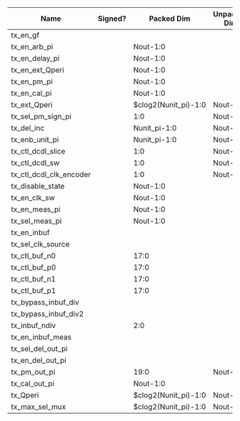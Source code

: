 | Name                          | Signed? | Packed Dim             | Unpacked Dim | Clock Domain | JTAG Dir | Reset Val          |
|-------------------------------|---------|------------------------|--------------|--------------|----------|--------------------|
| tx_en_gf                      |         |                        |              | Test         | out      | 0                  |
| tx_en_arb_pi                  |         | Nout-1:0               |              | Test         | out      | 'hF                |
| tx_en_delay_pi                |         | Nout-1:0               |              | Test         | out      | 'hF                |
| tx_en_ext_Qperi               |         | Nout-1:0               |              | Test         | out      | 0                  |
| tx_en_pm_pi                   |         | Nout-1:0               |              | Test         | out      | 0                  |
| tx_en_cal_pi                  |         | Nout-1:0               |              | Test         | out      | 0                  |
| tx_ext_Qperi                  |         | $clog2(Nunit_pi)-1:0   | Nout-1:0     | Test         | out      | 17                 |
| tx_sel_pm_sign_pi             |         | 1:0                    | Nout-1:0     | Test         | out      | 0                  |
| tx_del_inc                    |         | Nunit_pi-1:0           | Nout-1:0     | Test         | out      | 0                  |
| tx_enb_unit_pi                |         | Nunit_pi-1:0           | Nout-1:0     | Test         | out      | 0                  |
| tx_ctl_dcdl_slice             |         | 1:0                    | Nout-1:0     | Test         | out      | 0                  |
| tx_ctl_dcdl_sw                |         | 1:0                    | Nout-1:0     | Test         | out      | 0                  |
| tx_ctl_dcdl_clk_encoder       |         | 1:0                    | Nout-1:0     | Test         | out      | 0                  |
| tx_disable_state              |         | Nout-1:0               |              | Test         | out      | 0                  |
| tx_en_clk_sw                  |         | Nout-1:0               |              | Test         | out      | 'hF                |
| tx_en_meas_pi                 |         | Nout-1:0               |              | Test         | out      | 0                  |
| tx_sel_meas_pi                |         | Nout-1:0               |              | Test         | out      | 0                  |
| tx_en_inbuf                   |         |                        |              | Test         | out      | 0                  |
| tx_sel_clk_source             |         |                        |              | Test         | out      | 0                  |
| tx_ctl_buf_n0                 |         | 17:0                   |              | Test         | out      | 0                  |
| tx_ctl_buf_p0                 |         | 17:0                   |              | Test         | out      | 0                  |
| tx_ctl_buf_n1                 |         | 17:0                   |              | Test         | out      | 0                  |
| tx_ctl_buf_p1                 |         | 17:0                   |              | Test         | out      | 0                  |
| tx_bypass_inbuf_div           |         |                        |              | Test         | out      | 1                  |
| tx_bypass_inbuf_div2          |         |                        |              | Test         | out      | 0                  |
| tx_inbuf_ndiv                 |         | 2:0                    |              | Test         | out      | 0                  |
| tx_en_inbuf_meas              |         |                        |              | Test         | out      | 0                  |
| tx_sel_del_out_pi             |         |                        |              | Test         | out      | 0                  |
| tx_en_del_out_pi              |         |                        |              | Test         | out      | 0                  |
| tx_pm_out_pi                  |         | 19:0                   | Nout-1:0     | System       | in       |                    |
| tx_cal_out_pi                 |         | Nout-1:0               |              | System       | in       |                    |
| tx_Qperi                      |         | $clog2(Nunit_pi)-1:0   | Nout-1:0     | System       | in       |                    |
| tx_max_sel_mux                |         | $clog2(Nunit_pi)-1:0   | Nout-1:0     | System       | in       |                    |



